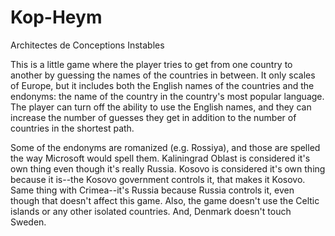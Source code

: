 # Kop-Heym
Architectes de Conceptions Instables

This is a little game where the player tries to get from one country to another by guessing the names of the countries in between. It only scales of Europe, but it includes both the English names of the countries and the endonyms: the name of the country in the country's most popular language. The player can turn off the ability to use the English names, and they can increase the number of guesses they get in addition to the number of countries in the shortest path.

Some of the endonyms are romanized (e.g. Rossiya), and those are spelled the way Microsoft would spell them. Kaliningrad Oblast is considered it's own thing even though it's really Russia. Kosovo is considered it's own thing because it is--the Kosovo government controls it, that makes it Kosovo. Same thing with Crimea--it's Russia because Russia controls it, even though that doesn't affect this game. Also, the game doesn't use the Celtic islands or any other isolated countries. And, Denmark doesn't touch Sweden.

